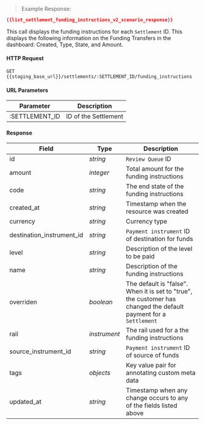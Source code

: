 > Example Response:

```json
{{list_settlement_funding_instructions_v2_scenario_response}}
```

This call displays the funding instructions for each `Settlement` ID. This displays the following information on the Funding Transfers in the dashboard: Created, Type, State, and Amount. 

#### HTTP Request

`GET {{staging_base_url}}/settlements/:SETTLEMENT_ID/funding_instructions`


#### URL Parameters

Parameter | Description
--------- | -------------------------------------------------------------------
:SETTLEMENT_ID | ID of the Settlement


#### Response 

Field | Type | Description
----- | ---- | -----------
id | *string* | `Review Queue` ID 
amount | *integer* | Total amount for the funding instructions
code | *string*| The end state of the funding instructions
created_at | *string* | Timestamp when the resource was created
currency | *string* | Currency type 
destination_instrument_id | *string* | `Payment instrument` ID of destination for funds 
level | *string* | Description of the level to be paid
name | *string* | Description of the funding instructions 
overriden | *boolean* | The default is "false". When it is set to "true", the customer has changed the default payment for a `Settlement`
rail | *instrument* | The rail used for a the funding instructions 
source_instrument_id | *string* | `Payment instrument` ID of source of funds 
tags  | *objects* | Key value pair for annotating custom meta data
updated_at | *string* | Timestamp when any change occurs to any of the fields listed above 